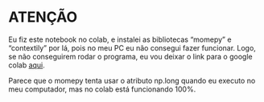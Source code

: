 # ATENÇÃO

Eu fiz este notebook no colab, e instalei as bibliotecas “momepy” e “contextily” por lá, pois no meu PC eu não consegui fazer funcionar. Logo, se não conseguirem rodar o programa, eu vou deixar o link para o google colab [aqui](https://colab.research.google.com/drive/1xvqB1fmqI03IiNaH9h2wosIvF6TLhdQb?usp=sharing).

Parece que o momepy tenta usar o atributo np.long quando eu executo no meu computador, mas no colab está funcionando 100%.

